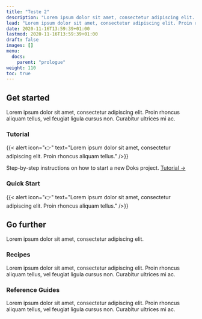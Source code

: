 ```yaml
---
title: "Teste 2"
description: "Lorem ipsum dolor sit amet, consectetur adipiscing elit. Proin rhoncus aliquam tellus, vel feugiat ligula cursus non. Curabitur ultrices mi ac."
lead: "Lorem ipsum dolor sit amet, consectetur adipiscing elit. Proin rhoncus aliquam tellus, vel feugiat ligula cursus non. Curabitur ultrices mi ac."
date: 2020-11-16T13:59:39+01:00
lastmod: 2020-11-16T13:59:39+01:00
draft: false
images: []
menu:
  docs:
    parent: "prologue"
weight: 110
toc: true
---
```


## Get started

Lorem ipsum dolor sit amet, consectetur adipiscing elit. Proin rhoncus aliquam tellus, vel feugiat ligula cursus non. Curabitur ultrices mi ac.

### Tutorial

{{< alert icon="👉" text="Lorem ipsum dolor sit amet, consectetur adipiscing elit. Proin rhoncus aliquam tellus." />}}

Step-by-step instructions on how to start a new Doks project. [Tutorial →](https://getdoks.org/tutorial/introduction/)

### Quick Start

{{< alert icon="👉" text="Lorem ipsum dolor sit amet, consectetur adipiscing elit. Proin rhoncus aliquam tellus." />}}

## Go further

Lorem ipsum dolor sit amet, consectetur adipiscing elit.

### Recipes

Lorem ipsum dolor sit amet, consectetur adipiscing elit. Proin rhoncus aliquam tellus, vel feugiat ligula cursus non. Curabitur ultrices mi ac.

### Reference Guides

Lorem ipsum dolor sit amet, consectetur adipiscing elit. Proin rhoncus aliquam tellus, vel feugiat ligula cursus non. Curabitur ultrices mi ac.

